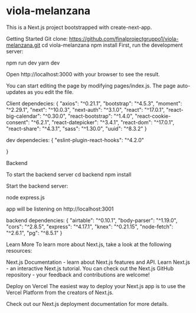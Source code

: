 # viola-melanzana

This is a Next.js project bootstrapped with create-next-app.


Getting Started
Git clone: https://github.com/finalprojectgruppo1/viola-melanzana.git
cd viola-melanzana
npm install
First, run the development server:

npm run dev
yarn dev

Open http://localhost:3000 with your browser to see the result.

You can start editing the page by modifying pages/index.js. The page auto-updates as you edit the file.

Client dependecies:
{
    "axios": "^0.21.1",
    "bootstrap": "^4.5.3",
    "moment": "^2.29.1",
    "next": "^10.0.3",
    "next-auth": "^3.1.0",
    "react": "^17.0.1",
    "react-big-calendar": "^0.30.0",
    "react-bootstrap": "^1.4.0",
    "react-cookie-consent": "^6.2.1",
    "react-datepicker": "^3.4.1",
    "react-dom": "^17.0.1",
    "react-share": "^4.3.1",
    "sass": "^1.30.0",
    "uuid": "^8.3.2"
  }
  
  dev dependecies:
  {
    "eslint-plugin-react-hooks": "^4.2.0"

  }


Backend

To start the backend server
cd backend
npm install

Start the backend server:

node express.js

app will be listening on http://localhost:3001

backend dependencies:
{
    "airtable": "^0.10.1",
    "body-parser": "^1.19.0",
    "cors": "^2.8.5",
    "express": "^4.17.1",
    "knex": "^0.21.15",
    "node-fetch": "^2.6.1",
    "pg": "^8.5.1"
  }

Learn More
To learn more about Next.js, take a look at the following resources:

Next.js Documentation - learn about Next.js features and API.
Learn Next.js - an interactive Next.js tutorial.
You can check out the Next.js GitHub repository - your feedback and contributions are welcome!

Deploy on Vercel
The easiest way to deploy your Next.js app is to use the Vercel Platform from the creators of Next.js.

Check out our Next.js deployment documentation for more details.
